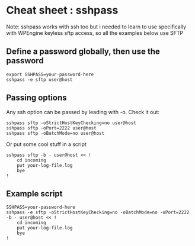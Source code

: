 # Cheat sheet : sshpass

Note: sshpass works with ssh too but i needed to learn to use specifically with WPEngine keyless sftp access, so all the examples below use SFTP

## Define a password globally, then use the password

    export SSHPASS=your-password-here
    sshpass -e sftp user@host

## Passing options

Any ssh option can be passed by leading with -o. Check it out:

    sshpass sftp -oStrictHostKeyChecking=no user@host
    sshpass sftp -oPort=2222 user@host
    sshpass sftp -oBatchMode=no user@host

Or put some cool stuff in a script

    sshpass sftp -b - user@host << !
        cd incoming
        put your-log-file.log
        bye
    !

## Example script

    SSHPASS=your-password-here
    sshpass -e sftp -oStrictHostKeyChecking=no -oBatchMode=no -oPort=2222 -b - user@host << !
        cd incoming
        put your-log-file.log
        bye
    !
